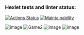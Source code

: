 ### Hexlet tests and linter status:
[![Actions Status](https://github.com/leonidbatoshkin/java-project-61/workflows/hexlet-check/badge.svg)](https://github.com/leonidbatoshkin/java-project-61/actions)
[![Maintainability](https://api.codeclimate.com/v1/badges/e5dad97fb7c459e59fec/maintainability)](https://codeclimate.com/github/leonidbatoshkin/java-project-61/maintainability)

![image](https://user-images.githubusercontent.com/46719906/219486041-df4edf76-f329-4fe0-82ad-71f86f9d9e20.png)
![Game2](https://user-images.githubusercontent.com/46719906/220104062-a171e8e0-af97-4550-8016-bd129346c13f.png)
![image](https://user-images.githubusercontent.com/46719906/220579230-0e5c2fd6-3a5c-4cd5-9052-99824c755d9d.png)
![image](https://user-images.githubusercontent.com/46719906/220635081-df454816-c748-4463-aed2-fe1e39cc619e.png)


